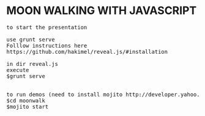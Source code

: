 MOON WALKING WITH JAVASCRIPT
===================



<pre>
to start the presentation

use grunt serve
Folllow instructions here 
https://github.com/hakimel/reveal.js/#installation

in dir reveal.js 
execute
$grunt serve


to run demos (need to install mojito http://developer.yahoo.com/cocktails/mojito/docs/getting_started/quickstart.html#installation-steps)
$cd moonwalk
$mojito start 

</pre>

